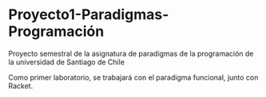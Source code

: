 # Proyecto1-Paradigmas-Programación
Proyecto semestral de la asignatura de paradigmas de la programación de la universidad de Santiago de Chile

Como primer laboratorio, se trabajará con el paradigma funcional, junto con Racket.
